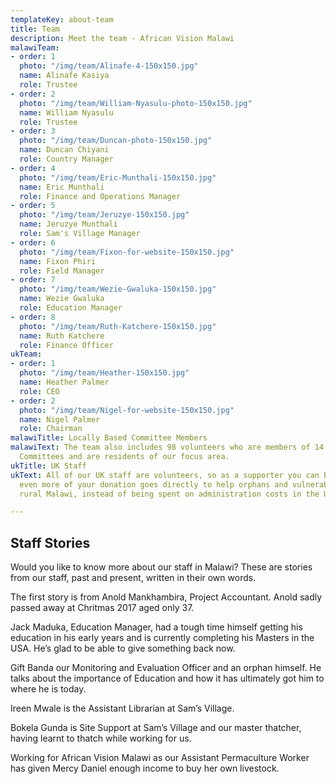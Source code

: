 ```yaml
---
templateKey: about-team
title: Team
description: Meet the team - African Vision Malawi
malawiTeam:
- order: 1
  photo: "/img/team/Alinafe-4-150x150.jpg"
  name: Alinafe Kasiya
  role: Trustee
- order: 2
  photo: "/img/team/William-Nyasulu-photo-150x150.jpg"
  name: William Nyasulu
  role: Trustee
- order: 3
  photo: "/img/team/Duncan-photo-150x150.jpg"
  name: Duncan Chiyani
  role: Country Manager
- order: 4
  photo: "/img/team/Eric-Munthali-150x150.jpg"
  name: Eric Munthali
  role: Finance and Operations Manager
- order: 5
  photo: "/img/team/Jeruzye-150x150.jpg"
  name: Jeruzye Munthali
  role: Sam's Village Manager
- order: 6
  photo: "/img/team/Fixon-for-website-150x150.jpg"
  name: Fixon Phiri
  role: Field Manager
- order: 7
  photo: "/img/team/Wezie-Gwaluka-150x150.jpg"
  name: Wezie Gwaluka
  role: Education Manager
- order: 8
  photo: "/img/team/Ruth-Katchere-150x150.jpg"
  name: Ruth Katchere
  role: Finance Officer
ukTeam:
- order: 1
  photo: "/img/team/Heather-150x150.jpg"
  name: Heather Palmer
  role: CEO
- order: 2
  photo: "/img/team/Nigel-for-website-150x150.jpg"
  name: Nigel Palmer
  role: Chairman
malawiTitle: Locally Based Committee Members
malawiText: The team also includes 98 volunteers who are members of 14 Locally Based
  Committees and are residents of our focus area.
ukTitle: UK Staff
ukText: All of our UK staff are volunteers, so as a supporter you can be sure that
  even more of your donation goes directly to help orphans and vulnerable people in
  rural Malawi, instead of being spent on administration costs in the UK.

---
```

## Staff Stories

Would you like to know more about our staff in Malawi? These are stories from our staff, past and present, written in their own words.

The first story is from Anold Mankhambira, Project Accountant. Anold sadly passed away at Chritmas 2017 aged only 37.

Jack Maduka, Education Manager, had a tough time himself getting his education in his early years and is currently completing his Masters in the USA. He’s glad to be able to give something back now.

Gift Banda our Monitoring and Evaluation Officer and an orphan himself. He talks about the importance of Education and how it has ultimately got him to where he is today.

Ireen Mwale is the Assistant Librarian at Sam’s Village.

Bokela Gunda is Site Support at Sam’s Village and our master thatcher, having learnt to thatch while working for us.

Working for African Vision Malawi as our Assistant Permaculture Worker has given Mercy Daniel enough income to buy her own livestock.